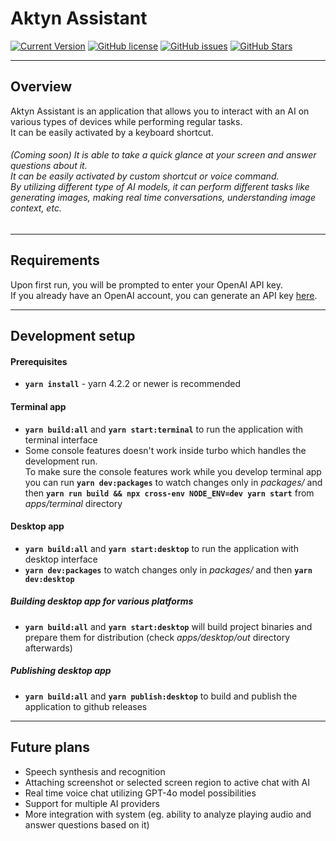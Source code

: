 # Aktyn Assistant

[![Current Version](https://img.shields.io/github/package-json/v/Aktyn/DesktopVoiceAssistant.svg)](https://github.com/Aktyn/DesktopVoiceAssistant)
[![GitHub license](https://img.shields.io/github/license/Aktyn/DesktopVoiceAssistant.svg)](https://github.com/Aktyn/DesktopVoiceAssistant/blob/master/LICENSE)
[![GitHub issues](https://img.shields.io/github/issues/Aktyn/DesktopVoiceAssistant.svg)](https://GitHub.com/Aktyn/DesktopVoiceAssistant/issues/)
[![GitHub Stars](https://img.shields.io/github/stars/Aktyn/DesktopVoiceAssistant.svg)](https://github.com/Aktyn/DesktopVoiceAssistant/stargazers)

---

## Overview

Aktyn Assistant is an application that allows you to interact with an AI on various types of devices while performing regular tasks.  
It can be easily activated by a keyboard shortcut.

###### (Coming soon) It is able to take a quick glance at your screen and answer questions about it.<br />It can be easily activated by custom shortcut or voice command.<br />By utilizing different type of AI models, it can perform different tasks like generating images, making real time conversations, understanding image context, etc.

---

## Requirements

Upon first run, you will be prompted to enter your OpenAI API key.  
If you already have an OpenAI account, you can generate an API key [here](https://platform.openai.com/account/api-keys).

---

## Development setup

#### Prerequisites

- **`yarn install`** - yarn 4.2.2 or newer is recommended

#### Terminal app

- **`yarn build:all`** and **`yarn start:terminal`** to run the application with terminal interface
- Some console features doesn't work inside turbo which handles the development run.  
  To make sure the console features work while you develop terminal app you can run **`yarn dev:packages`** to watch changes only in _packages/_ and then **`yarn run build && npx cross-env NODE_ENV=dev yarn start`** from _apps/terminal_ directory

#### Desktop app

- **`yarn build:all`** and **`yarn start:desktop`** to run the application with desktop interface
- **`yarn dev:packages`** to watch changes only in _packages/_ and then **`yarn dev:desktop`**

##### Building desktop app for various platforms

- **`yarn build:all`** and **`yarn start:desktop`** will build project binaries and prepare them for distribution (check _apps/desktop/out_ directory afterwards)

##### Publishing desktop app

- **`yarn build:all`** and **`yarn publish:desktop`** to build and publish the application to github releases

---

## Future plans

- Speech synthesis and recognition
- Attaching screenshot or selected screen region to active chat with AI
- Real time voice chat utilizing GPT-4o model possibilities
- Support for multiple AI providers
- More integration with system (eg. ability to analyze playing audio and answer questions based on it)
